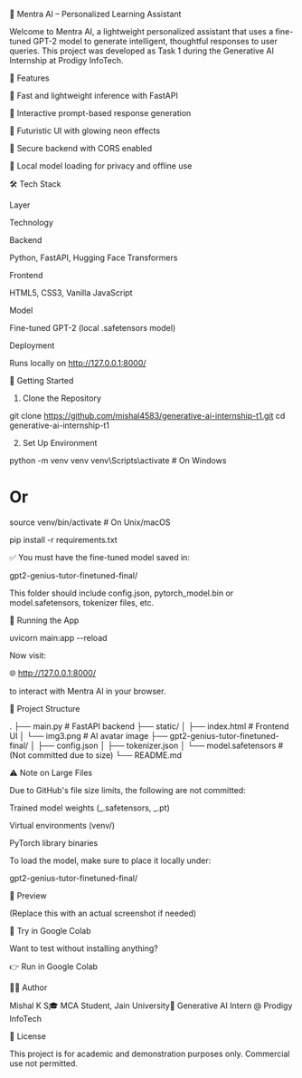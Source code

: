 🧠 Mentra AI – Personalized Learning Assistant

Welcome to Mentra AI, a lightweight personalized assistant that uses a fine-tuned GPT-2 model to generate intelligent, thoughtful responses to user queries. This project was developed as Task 1 during the Generative AI Internship at Prodigy InfoTech.

🌟 Features

🚀 Fast and lightweight inference with FastAPI

💬 Interactive prompt-based response generation

🎨 Futuristic UI with glowing neon effects

🔐 Secure backend with CORS enabled

🧠 Local model loading for privacy and offline use

🛠 Tech Stack

Layer

Technology

Backend

Python, FastAPI, Hugging Face Transformers

Frontend

HTML5, CSS3, Vanilla JavaScript

Model

Fine-tuned GPT-2 (local .safetensors model)

Deployment

Runs locally on http://127.0.0.1:8000/

🚀 Getting Started

1. Clone the Repository

git clone https://github.com/mishal4583/generative-ai-internship-t1.git
cd generative-ai-internship-t1

2. Set Up Environment

python -m venv venv
venv\Scripts\activate # On Windows

# Or

source venv/bin/activate # On Unix/macOS

pip install -r requirements.txt

✅ You must have the fine-tuned model saved in:

gpt2-genius-tutor-finetuned-final/

This folder should include config.json, pytorch_model.bin or model.safetensors, tokenizer files, etc.

🧪 Running the App

uvicorn main:app --reload

Now visit:

🌐 http://127.0.0.1:8000/

to interact with Mentra AI in your browser.

📁 Project Structure

.
├── main.py # FastAPI backend
├── static/
│ ├── index.html # Frontend UI
│ └── img3.png # AI avatar image
├── gpt2-genius-tutor-finetuned-final/
│ ├── config.json
│ ├── tokenizer.json
│ └── model.safetensors # (Not committed due to size)
└── README.md

⚠ Note on Large Files

Due to GitHub's file size limits, the following are not committed:

Trained model weights (_.safetensors, _.pt)

Virtual environments (venv/)

PyTorch library binaries

To load the model, make sure to place it locally under:

gpt2-genius-tutor-finetuned-final/

📸 Preview

(Replace this with an actual screenshot if needed)

🤝 Try in Google Colab

Want to test without installing anything?

👉 Run in Google Colab

👨‍💼 Author

Mishal K S🎓 MCA Student, Jain University💼 Generative AI Intern @ Prodigy InfoTech

📜 License

This project is for academic and demonstration purposes only. Commercial use not permitted.
